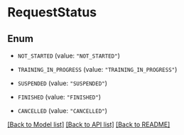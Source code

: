 # RequestStatus

## Enum


* `NOT_STARTED` (value: `"NOT_STARTED"`)

* `TRAINING_IN_PROGRESS` (value: `"TRAINING_IN_PROGRESS"`)

* `SUSPENDED` (value: `"SUSPENDED"`)

* `FINISHED` (value: `"FINISHED"`)

* `CANCELLED` (value: `"CANCELLED"`)


[[Back to Model list]](../README.md#documentation-for-models) [[Back to API list]](../README.md#documentation-for-api-endpoints) [[Back to README]](../README.md)


